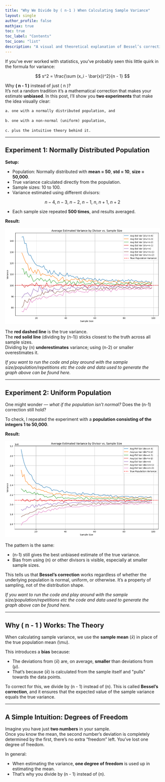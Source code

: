 ```yaml
---
title: "Why We Divide by ( n-1 ) When Calculating Sample Variance"
layout: single
author_profile: false
mathjax: true
toc: true
toc_label: "Contents"
toc_icon: "list"
description: "A visual and theoretical explanation of Bessel’s correction with simulations on normal and uniform populations."
---
```


If you’ve ever worked with statistics, you’ve probably seen this little quirk in the formula for variance:

$$
s^2 = \frac{\sum (x_i - \bar{x})^2}{n - 1}
$$

Why **\( n - 1 \)** instead of just \( n \)?  
It’s not a random tradition it’s a mathematical correction that makes your estimate **unbiased**. In this post, I’ll show you **two experiments** that make the idea visually clear:

    a. one with a normally distributed population, and 
    
    b. one with a non-normal (uniform) population,
    
    c. plus the intuitive theory behind it.

---

## Experiment 1: Normally Distributed Population

**Setup:**
- Population: Normally distributed with **mean = 50**, **std = 10**, **size = 50,000**.
- True variance calculated directly from the population.
- Sample sizes: 10 to 100.
- Variance estimated using different divisors:

$$
n-4,\; n-3,\; n-2,\; n-1,\; n,\; n+1,\; n+2
$$

- Each sample size repeated **500 times**, and results averaged.

**Result:**

![Variance Estimator Simulation - Normal Distribution](/assets/images/variance_normal.png)

The **red dashed line** is the true variance.  
The **red solid line** (dividing by \(n-1\)) sticks closest to the truth across all sample sizes.  
Dividing by \(n\) **underestimates** variance; using \(n-2\) or smaller overestimates it.

*If you want to run the code and play around with the sample size/population/repetitions etc the code and data used to generate the graph above can be found here.*


---

## Experiment 2: Uniform Population

One might wonder — *what if the population isn’t normal?* Does the \(n-1\) correction still hold?

To check, I repeated the experiment with a **population consisting of the integers 1 to 50,000**.

**Result:**

![Variance Estimator Simulation - Uniform Distribution](/assets/images/variance_uniform.png)

The pattern is the same:
- \(n-1\) still gives the best unbiased estimate of the true variance.
- Bias from using \(n\) or other divisors is visible, especially at smaller sample sizes.

This tells us that **Bessel’s correction** works regardless of whether the underlying population is normal, uniform, or otherwise. It’s a property of sampling, not of the distribution shape.

*If you want to run the code and play around with the sample size/population/repetitions etc the code and data used to generate the graph above can be found here.*

---

## Why \( n - 1 \) Works: The Theory

When calculating sample variance, we use the **sample mean** \($\bar{x}$) in place of the true population mean \(\mu\).

This introduces a **bias** because:
- The deviations from \($\bar{x}$) are, on average, **smaller** than deviations from \($\mu$).
- That’s because \($\bar{x}$) is calculated from the sample itself and "pulls" towards the data points.

To correct for this, we divide by \(n - 1\) instead of \(n\). This is called **Bessel’s correction**, and it ensures that the expected value of the sample variance equals the true variance.

---

## A Simple Intuition: Degrees of Freedom

Imagine you have just **two numbers** in your sample.  
Once you know the mean, the second number’s deviation is completely determined by the first, there’s no extra “freedom” left. You’ve lost one degree of freedom.

In general:
- When estimating the variance, **one degree of freedom** is used up in estimating the mean.
- That’s why you divide by \(n - 1\) instead of \(n\).

